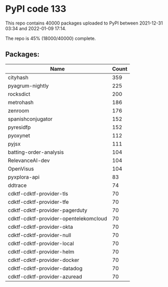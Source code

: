 # PyPI code 133

This repo contains 40000 packages uploaded to PyPI between 
2021-12-31 03:34 and 2022-01-09 17:14.

The repo is 45% (18000/40000) complete.

## Packages:

| Name  | Count |
| ----- | ----- |
| cityhash | 359 |
| pyagrum-nightly | 225 |
| rocksdict | 200 |
| metrohash | 186 |
| zenroom | 176 |
| spanishconjugator | 152 |
| pyresidfp | 152 |
| pyoxynet | 112 |
| pyjsx | 111 |
| batting-order-analysis | 104 |
| RelevanceAI-dev | 104 |
| OpenVisus | 104 |
| pyxplora-api | 83 |
| ddtrace | 74 |
| cdktf-cdktf-provider-tls | 70 |
| cdktf-cdktf-provider-tfe | 70 |
| cdktf-cdktf-provider-pagerduty | 70 |
| cdktf-cdktf-provider-opentelekomcloud | 70 |
| cdktf-cdktf-provider-okta | 70 |
| cdktf-cdktf-provider-null | 70 |
| cdktf-cdktf-provider-local | 70 |
| cdktf-cdktf-provider-helm | 70 |
| cdktf-cdktf-provider-docker | 70 |
| cdktf-cdktf-provider-datadog | 70 |
| cdktf-cdktf-provider-azuread | 70 |


